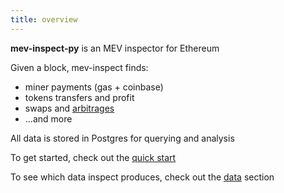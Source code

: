 ```yaml
---
title: overview
---
```


**mev-inspect-py** is an MEV inspector for Ethereum

Given a block, mev-inspect finds:
- miner payments (gas + coinbase)
- tokens transfers and profit
- swaps and [arbitrages](https://twitter.com/bertcmiller/status/1427632028263059462)
- ...and more

All data is stored in Postgres for querying and analysis

To get started, check out the [quick start](/docs/flashbots-data/mev-inspect-py/quick-start)

To see which data inspect produces, check out the [data](/docs/flashbots-data/mev-inspect-py/data/classified_traces) section
